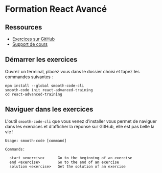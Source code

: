 # Formation React Avancé

## Ressources

* [Exercices sur GitHub](https://github.com/smooth-code/react-advanced-training)
* [Support de cours](https://goo.gl/LqbeZG)

## Démarrer les exercices

Ouvrez un terminal, placez vous dans le dossier choisi et tapez les commandes suivantes :

```
npm install --global smooth-code-cli
smooth-code init react-advanced-training
cd react-advanced-training
```

## Naviguer dans les exercices

L'outil `smooth-code-cli` que vous venez d'installer vous permet de naviguer dans les exercices et d'afficher la réponse sur GitHub, elle est pas belle la vie !

```
Usage: smooth-code [command]

Commands:

  start <exercise>      Go to the beginning of an exercise
  end <exercise>        Go to the end of an exercise
  solution <exercise>   Get the solution of an exercise
```
